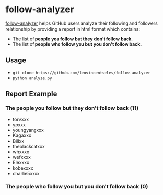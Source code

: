 # follow-analyzer

[follow-analyzer](https://github.com/leovincentseles/follow-analyzer) helps GitHub users analyze their following and followers relationship by providing a report in html format which contains:
- The list of **people you follow but they don't follow back.**
- The list of **people who follow you but you don't follow back.**

## Usage
- `git clone https://github.com/leovincentseles/follow-analyzer`
- `python analyze.py`

## Report Example
<h3>The people you follow but they don't follow back (11)</h3>
<ul>
  <li>torvxxx</li>
  <li>ypxxx</li>
  <li>youngyangxxx</li>
  <li>Kagaxxx</li>
  <li>Billxx</li>
  <li>theblackcatxxx</li>
  <li>whxxxx</li>
  <li>wefxxxx</li>
  <li>Elexxxx</li>
  <li>kobexxxx</li>
  <li>charlie5xxxx</li>
</ul>
<h3>The people who follow you but you don't follow back (0)</h3>
<ul>
</ul>
